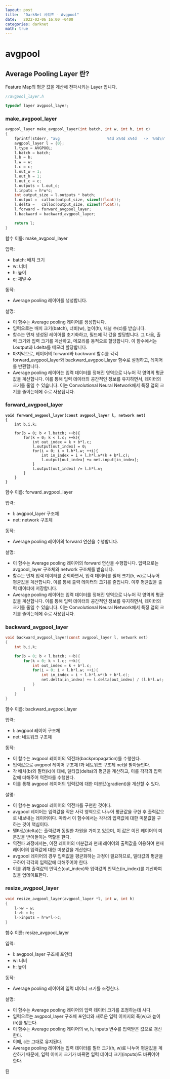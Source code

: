 ```yaml
---
layout: post
title:  "DarkNet 시리즈 - Avgpool"
date:   2022-02-06 16:00 -0400
categories: darknet
math: true
---
```


# avgpool

## Average Pooling Layer 란?

Feature Map의 평균 값을 계산해 전파시키는 Layer 입니다.

```c
//avgpool_layer.h

typedef layer avgpool_layer;
```

### make\_avgpool\_layer

```c
avgpool_layer make_avgpool_layer(int batch, int w, int h, int c)
{
    fprintf(stderr, "avg                     %4d x%4d x%4d   ->  %4d\n",  w, h, c, c);
    avgpool_layer l = {0};
    l.type = AVGPOOL;
    l.batch = batch;
    l.h = h;
    l.w = w;
    l.c = c;
    l.out_w = 1;
    l.out_h = 1;
    l.out_c = c;
    l.outputs = l.out_c;
    l.inputs = h*w*c;
    int output_size = l.outputs * batch;
    l.output =  calloc(output_size, sizeof(float));
    l.delta =   calloc(output_size, sizeof(float));
    l.forward = forward_avgpool_layer;
    l.backward = backward_avgpool_layer;

    return l;
}
```

함수 이름: make\_avgpool\_layer

입력:&#x20;

* batch: 배치 크기
* w: 너비
* h: 높이
* c: 채널 수

동작:&#x20;

* Average pooling 레이어를 생성합니다.

설명:&#x20;

* 이 함수는 Average pooling 레이어를 생성합니다.&#x20;
* 입력으로는 배치 크기(batch), 너비(w), 높이(h), 채널 수(c)를 받습니다.
* 함수는 먼저 생성된 레이어를 초기화하고, 필드에 각 값을 할당합니다. 그 다음, 출력 크기와 입력 크기를 계산하고, 메모리를 동적으로 할당합니다. 이 함수에서는 l.output과 l.delta를 메모리 할당합니다.
* 마지막으로, 레이어의 forward와 backward 함수를 각각 forward\_avgpool\_layer와 backward\_avgpool\_layer 함수로 설정하고, 레이어를 반환합니다.
* Average pooling 레이어는 입력 데이터를 정해진 영역으로 나누어 각 영역의 평균값을 계산합니다. 이를 통해 입력 데이터의 공간적인 정보를 유지하면서, 데이터의 크기를 줄일 수 있습니다. 이는 Convolutional Neural Network에서 특징 맵의 크기를 줄이는데에 주로 사용됩니다.



### forward\_avgpool\_layer

<pre class="language-c"><code class="lang-c"><strong>void forward_avgpool_layer(const avgpool_layer l, network net)
</strong>{
    int b,i,k;

    for(b = 0; b &#x3C; l.batch; ++b){
        for(k = 0; k &#x3C; l.c; ++k){
            int out_index = k + b*l.c;
            l.output[out_index] = 0;
            for(i = 0; i &#x3C; l.h*l.w; ++i){
                int in_index = i + l.h*l.w*(k + b*l.c);
                l.output[out_index] += net.input[in_index];
            }
            l.output[out_index] /= l.h*l.w;
        }
    }
}
</code></pre>

함수 이름: forward\_avgpool\_layer

입력:&#x20;

* l: avgpool\_layer 구조체
* net: network 구조체

동작:&#x20;

* Average pooling 레이어의 forward 연산을 수행합니다.

설명:&#x20;

* 이 함수는 Average pooling 레이어의 forward 연산을 수행합니다. 입력으로는 avgpool\_layer 구조체와 network 구조체를 받습니다.
* 함수는 먼저 입력 데이터를 순회하면서, 입력 데이터를 필터 크기(h, w)로 나누어 평균값을 계산합니다. 이를 통해 출력 데이터의 크기를 줄입니다. 이후 평균값을 출력 데이터에 저장합니다.
* Average pooling 레이어는 입력 데이터를 정해진 영역으로 나누어 각 영역의 평균값을 계산합니다. 이를 통해 입력 데이터의 공간적인 정보를 유지하면서, 데이터의 크기를 줄일 수 있습니다. 이는 Convolutional Neural Network에서 특징 맵의 크기를 줄이는데에 주로 사용됩니다.



### backward\_avgpool\_layer

```c
void backward_avgpool_layer(const avgpool_layer l, network net)
{
    int b,i,k;

    for(b = 0; b < l.batch; ++b){
        for(k = 0; k < l.c; ++k){
            int out_index = k + b*l.c;
            for(i = 0; i < l.h*l.w; ++i){
                int in_index = i + l.h*l.w*(k + b*l.c);
                net.delta[in_index] += l.delta[out_index] / (l.h*l.w);
            }
        }
    }
}
```

함수 이름: backward\_avgpool\_layer

입력:

* l: avgpool 레이어 구조체&#x20;
* net: 네트워크 구조체

동작:

* 이 함수는 avgpool 레이어의 역전파(backpropagation)를 수행한다.&#x20;
* 입력값으로 avgpool 레이어 구조체 l과 네트워크 구조체 net을 받아들인다.&#x20;
* 각 배치(b)와 필터(k)에 대해, 델타값(delta)의 평균을 계산하고, 이를 각각의 입력값에 더해주어 역전파를 수행한다.&#x20;
* 이를 통해 avgpool 레이어의 입력값에 대한 미분값(gradient)을 계산할 수 있다.

설명:

* 이 함수는 avgpool 레이어의 역전파를 구현한 것이다.&#x20;
* avgpool 레이어는 입력값을 작은 사각 영역으로 나누어 평균값을 구한 후 출력값으로 내보내는 레이어이다. 따라서 이 함수에서는 각각의 입력값에 대한 미분값을 구하는 것이 핵심이다.&#x20;
* 델타값(delta)는 출력값과 동일한 차원을 가지고 있으며, 이 값은 이전 레이어의 미분값을 받아들이는 역할을 한다.&#x20;
* 역전파 과정에서는, 이전 레이어의 미분값과 현재 레이어의 출력값을 이용하여 현재 레이어의 입력값에 대한 미분값을 계산한다.&#x20;
* avgpool 레이어의 경우 입력값을 평균화하는 과정이 필요하므로, 델타값의 평균을 구하여 각각의 입력값에 더해주어야 한다.&#x20;
* 이를 위해 출력값의 인덱스(out\_index)와 입력값의 인덱스(in\_index)를 계산하여 값을 업데이트한다.



### resize\_avgpool\_layer

```c
void resize_avgpool_layer(avgpool_layer *l, int w, int h)
{
    l->w = w;
    l->h = h;
    l->inputs = h*w*l->c;
}
```

함수 이름: resize\_avgpool\_layer

입력:&#x20;

* l: avgpool\_layer 구조체 포인터
* w: 너비
* h: 높이

동작:&#x20;

* Average pooling 레이어의 입력 데이터 크기를 조정한다.

설명:&#x20;

* 이 함수는 Average pooling 레이어의 입력 데이터 크기를 조정하는데 사다.&#x20;
* 입력으로는 avgpool\_layer 구조체 포인터와 새로운 입력 이미지의 폭(w)과 높이(h)를 받는다.
* 이 함수는 Average pooling 레이어의 w, h, inputs 변수를 입력받은 값으로 갱신한다.&#x20;
* 이때, c는 그대로 유지된다.&#x20;
* Average pooling 레이어는 입력 데이터를 필터 크기(h, w)로 나누어 평균값을 계산하기 때문에, 입력 이미지 크기가 바뀌면 입력 데이터 크기(inputs)도 바뀌어야 한다.

된
